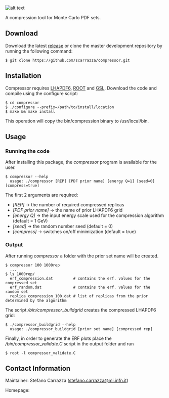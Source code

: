 ![alt text](https://github.com/scarrazza/compressor/raw/master/tools/compressor_logo.png "Logo Compressor")

A compression tool for Monte Carlo PDF sets.

## Download

Download the latest [release](https://github.com/scarrazza/compressor/releases) or clone the master development repository by running the following command:

```Shell
$ git clone https://github.com/scarrazza/compressor.git
```
## Installation

Compressor requires [LHAPDF6](http://lhapdf.hepforge.org/), [ROOT](http://root.cern.ch/) and [GSL](http://www.gnu.org/software/gsl/). 
Download the code and compile using the configure script:

```Shell
$ cd compressor
$ ./configure --prefix=/path/to/install/location
$ make && make install
```
This operation will copy the bin/compression binary to /usr/local/bin.

## Usage
### Running the code

After installing this package, the *compressor* program is available for the user.
```Shell
$ compressor --help
  usage: ./compressor [REP] [PDF prior name] [energy Q=1] [seed=0] [compress=true]
```

The first 2 arguments are required:
- *[REP]* -> the number of required compressed replicas
- *[PDF prior name]* -> the name of prior LHAPDF6 grid
- *[energy Q]* -> the input energy scale used for the compression algorithm (default = 1 GeV)
- *[seed]* -> the random number seed (default = 0)
- *[compress]* -> switches on/off minimization (default = true)
 
### Output

After running *compressor* a folder with the prior set name will be created.
```Shell
$ compressor 100 1000rep
  ...
$ ls 1000rep/
  erf_compression.dat         # contains the erf. values for the compressed set
  erf_random.dat              # contains the erf. values for the random set
  replica_compression_100.dat # list of replicas from the prior determined by the algorithm
```

The script */bin/compressor_buildgrid* creates the compressed LHAPDF6 grid:
```Shell
$ ./compressor_buildgrid --help
  usage: ./compressor_buildgrid [prior set name] [compressed rep] 
```

Finally, in order to generate the ERF plots place the */bin/compressor_validate.C* script in the output folder and run
```Shell
$ root -l compressor_validate.C
```


## Contact Information

Maintainer: Stefano Carrazza (stefano.carrazza@mi.infn.it)

Homepage:
